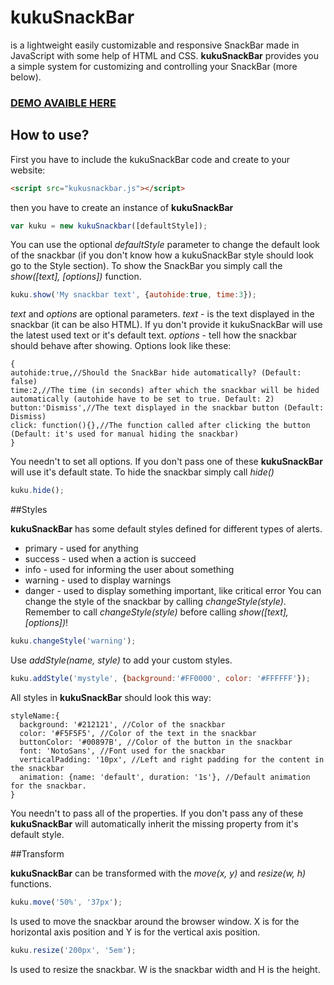# kukuSnackBar
is a lightweight easily customizable and responsive SnackBar made in JavaScript with some help of HTML and CSS.
**kukuSnackBar** provides you a simple system for customizing and controlling your SnackBar (more below).

### [DEMO AVAIBLE HERE](https://www.google.com)
## How to use?
First you have to include the kukuSnackBar code and create to your website:
```html
<script src="kukusnackbar.js"></script>
```
then you have to create an instance of **kukuSnackBar**
```javascript
var kuku = new kukuSnackbar([defaultStyle]);
```
You can use the optional *defaultStyle* parameter to change the default look of the snackbar (if you don't know how a kukuSnackBar style should look go to the Style section).
To show the SnackBar you simply call the *show([text], [options])* function.
```javascript
kuku.show('My snackbar text', {autohide:true, time:3});
```
*text* and *options* are optional parameters.
*text* - is the text displayed in the snackbar (it can be also HTML). If yu don't provide it kukuSnackBar will use the latest used text or it's default text.
*options* - tell how the snackbar should behave after showing. Options look like these:
```
{
autohide:true,//Should the SnackBar hide automatically? (Default: false)
time:2,//The time (in seconds) after which the snackbar will be hided automatically (autohide have to be set to true. Default: 2)
button:'Dismiss',//The text displayed in the snackbar button (Default: Dismiss)
click: function(){},//The function called after clicking the button (Default: it's used for manual hiding the snackbar)
}
```
You needn't to set all options. If you don't pass one of these **kukuSnackBar** will use it's default state.
To hide the snackbar simply call *hide()*
```javascript
kuku.hide();
```

##Styles

**kukuSnackBar** has some default styles defined for different types of alerts.
* primary - used for anything
* success - used when a action is succeed
* info - used for informing the user about something
* warning - used to display warnings
* danger - used to display something important, like critical error
You can change the style of the snackbar by calling *changeStyle(style)*. Remember to call *changeStyle(style)* before calling *show([text], [options])*!
```javascript
kuku.changeStyle('warning');
```
Use *addStyle(name, style)* to add your custom styles.
```javascript
kuku.addStyle('mystyle', {background:'#FF0000', color: '#FFFFFF'});
```
All styles in **kukuSnackBar** should look this way:
```
styleName:{
  background: '#212121', //Color of the snackbar
  color: '#F5F5F5', //Color of the text in the snackbar
  buttonColor: '#00897B', //Color of the button in the snackbar
  font: 'NotoSans', //Font used for the snackbar
  verticalPadding: '10px', //Left and right padding for the content in the snackbar
  animation: {name: 'default', duration: '1s'}, //Default animation for the snackbar.
}
```
You needn't to pass all of the properties. If you don't pass any of these **kukuSnackBar** will automatically inherit the missing property from it's default style.

##Transform

**kukuSnackBar** can be transformed with the *move(x, y)* and *resize(w, h)* functions.
```javascript
kuku.move('50%', '37px');
```
Is used to move the snackbar around the browser window. X is for the horizontal axis position and Y is for the vertical axis position.

```javascript
kuku.resize('200px', '5em');
```
Is used to resize the snackbar. W is the snackbar width and H is the height.
